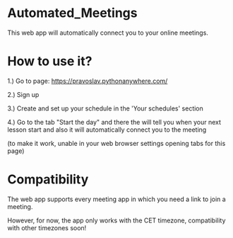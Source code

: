 # Automated_Meetings
This web app will automatically connect you to your online meetings.

# How to use it?

1.) Go to page: https://pravoslav.pythonanywhere.com/

2.) Sign up

3.) Create and set up your schedule in the 'Your schedules' section

4.) Go to the tab "Start the day" and there the will tell you when your next lesson start and also it will automatically connect you to the meeting

(to make it work, unable in your web browser settings opening tabs for this page)

# Compatibility

The web app supports every meeting app in which you need a link to join a meeting.

However, for now, the app only works with the CET timezone, compatibility with other timezones soon!
